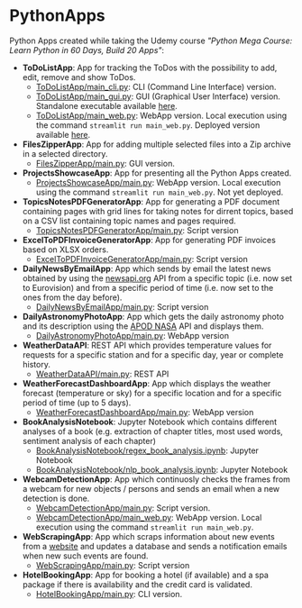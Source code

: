 # PythonApps
Python Apps created while taking the Udemy course _"Python Mega Course: Learn Python in 60 Days, Build 20 Apps"_:
* **ToDoListApp**: App for tracking the ToDos with the possibility to add, edit, remove and show ToDos.
  *  [ToDoListApp/main_cli.py](https://github.com/alexandru-cohal/PythonApps/blob/master/ToDoListApp/main_cli.py): CLI (Command Line Interface) version.
  *  [ToDoListApp/main_gui.py](https://github.com/alexandru-cohal/PythonApps/blob/master/ToDoListApp/main_gui.py): GUI (Graphical User Interface) version. Standalone executable available [here](https://github.com/alexandru-cohal/PythonApps/blob/master/ToDoListApp/dist/main_gui.exe).
  *  [ToDoListApp/main_web.py](https://github.com/alexandru-cohal/PythonApps/blob/master/ToDoListApp/main_web.py): WebApp version. Local execution using the command `streamlit run main_web.py`. Deployed version available [here](https://todolistapp-8smxwkmdvchwawix6ytkjv.streamlit.app/). 
* **FilesZipperApp**: App for adding multiple selected files into a Zip archive in a selected directory.
  *  [FilesZipperApp/main.py](https://github.com/alexandru-cohal/PythonApps/blob/master/FilesZipperApp/main.py): GUI version.
* **ProjectsShowcaseApp**: App for presenting all the Python Apps created.
  * [ProjectsShowcaseApp/main.py](https://github.com/alexandru-cohal/PythonApps/blob/master/ProjectsShowcaseApp/main.py): WebApp version. Local execution using the command `streamlit run main_web.py`. Not yet deployed.
* **TopicsNotesPDFGeneratorApp**: App for generating a PDF document containing pages with grid lines for taking notes for dirrent topics, based on a CSV list containing topic names and pages required.
  *  [TopicsNotesPDFGeneratorApp/main.py](https://github.com/alexandru-cohal/PythonApps/blob/master/TopicsNotesPDFGeneratorApp/main.py): Script version
* **ExcelToPDFInvoiceGeneratorApp**: App for generating PDF invoices based on XLSX orders.
  * [ExcelToPDFInvoiceGeneratorApp/main.py](https://github.com/alexandru-cohal/PythonApps/blob/master/ExcelToPDFInvoiceGeneratorApp/main.py): Script version
* **DailyNewsByEmailApp**: App which sends by email the latest news obtained by using the [newsapi.org](https://newsapi.org/) API from a specific topic (i.e. now set to Eurovision) and from a specific period of time (i.e. now set to the ones from the day before).
  * [DailyNewsByEmailApp/main.py](https://github.com/alexandru-cohal/PythonApps/blob/master/DailyNewsByEmailApp/main.py): Script version
* **DailyAstronomyPhotoApp**: App which gets the daily astronomy photo and its description using the [APOD NASA](https://api.nasa.gov/) API and displays them.
  * [DailyAstronomyPhotoApp/main.py](https://github.com/alexandru-cohal/PythonApps/blob/master/DailyAstronomyPhotoApp/main.py): WebApp version 
* **WeatherDataAPI**: REST API which provides temperature values for requests for a specific station and for a specific day, year or complete history.
  * [WeatherDataAPI/main.py](https://github.com/alexandru-cohal/PythonApps/blob/master/WeatherDataAPI/main.py): REST API
* **WeatherForecastDashboardApp**: App which displays the weather forecast (temperature or sky) for a specific location and for a specific period of time (up to 5 days).
  * [WeatherForecastDashboardApp/main.py](https://github.com/alexandru-cohal/PythonApps/blob/master/WeatherForecastDashboardApp/main.py): WebApp version 
* **BookAnalysisNotebook**: Jupyter Notebook which contains different analyses of a book (e.g. extraction of chapter titles, most used words, sentiment analysis of each chapter)
  * [BookAnalysisNotebook/regex_book_analysis.ipynb](https://github.com/alexandru-cohal/PythonApps/blob/master/BookAnalysisNotebook/regex_book_analysis.ipynb): Jupyter Notebook 
  * [BookAnalysisNotebook/nlp_book_analysis.ipynb](https://github.com/alexandru-cohal/PythonApps/blob/master/BookAnalysisNotebook/nlp_book_analysis.ipynb): Jupyter Notebook
* **WebcamDetectionApp**: App which continuosly checks the frames from a webcam for new objects / persons and sends an email when a new detection is done.
  * [WebcamDetectionApp/main.py](https://github.com/alexandru-cohal/PythonApps/blob/master/WebcamDetectionApp/main.py): Script version.
  * [WebcamDetectionApp/main_web.py](https://github.com/alexandru-cohal/PythonApps/blob/master/WebcamDetectionApp/main_web.py): WebApp version. Local execution using the command `streamlit run main_web.py`.
* **WebScrapingApp**: App which scraps information about new events from a [website](https://programmer100.pythonanywhere.com/tours/) and updates a database and sends a notification emails when new such events are found.
  * [WebScrapingApp/main.py](https://github.com/alexandru-cohal/PythonApps/blob/master/WebScrapingApp/main.py): Script version
* **HotelBookingApp**: App for booking a hotel (if available) and a spa package if there is availability and the credit card is validated.
  * [HotelBookingApp/main.py](https://github.com/alexandru-cohal/PythonApps/blob/master/HotelBookingApp/main.py): CLI version.
